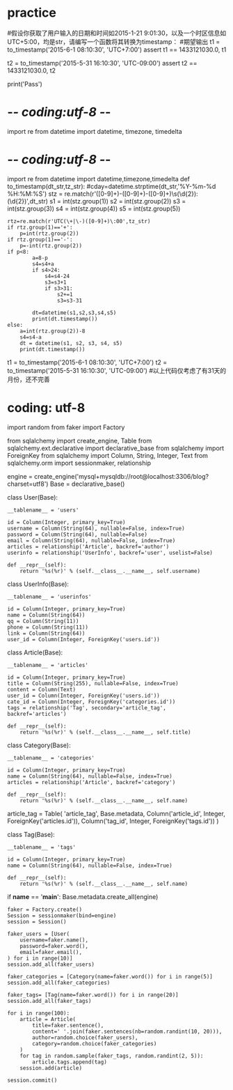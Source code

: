 # practice
#假设你获取了用户输入的日期和时间如2015-1-21 9:01:30，以及一个时区信息如UTC+5:00，均是str，请编写一个函数将其转换为timestamp：
#期望输出
t1 = to_timestamp('2015-6-1 08:10:30', 'UTC+7:00')
assert t1 == 1433121030.0, t1

t2 = to_timestamp('2015-5-31 16:10:30', 'UTC-09:00')
assert t2 == 1433121030.0, t2

print('Pass')


# -*- coding:utf-8 -*-

import re
from datetime import datetime, timezone, timedelta

# -*- coding:utf-8 -*-
import re
from datetime import datetime,timezone,timedelta
def to_timestamp(dt_str,tz_str):
    #cday=datetime.strptime(dt_str,'%Y-%m-%d %H:%M:%S')
    stz = re.match(r'([0-9]+)\-([0-9]+)\-([0-9]+)\s(\d{2})\:(\d{2})',dt_str)
    s1 = int(stz.group(1))
    s2 = int(stz.group(2))
    s3 = int(stz.group(3))
    s4 = int(stz.group(4))
    s5 = int(stz.group(5))


    rtz=re.match(r'UTC(\+|\-)([0-9]+)\:00',tz_str)
    if rtz.group(1)=='+':
        p=int(rtz.group(2))
    if rtz.group(1)=='-':
        p=-int(rtz.group(2))
    if p<8:
            a=8-p
            s4=s4+a
            if s4>24:
                s4=s4-24
                s3=s3+1
                if s3>31:
                    s2+=1
                    s3=s3-31

            dt=datetime(s1,s2,s3,s4,s5)
            print(dt.timestamp())
    else:
        a=int(rtz.group(2))-8
        s4=s4-a
        dt = datetime(s1, s2, s3, s4, s5)
        print(dt.timestamp())
t1 = to_timestamp('2015-6-1 08:10:30', 'UTC+7:00')
t2 = to_timestamp('2015-5-31 16:10:30', 'UTC-09:00')
#以上代码仅考虑了有31天的月份，还不完善
# coding: utf-8

import random
from faker import Factory

from sqlalchemy import create_engine, Table
from sqlalchemy.ext.declarative import declarative_base
from sqlalchemy import ForeignKey
from sqlalchemy import Column, String, Integer, Text
from sqlalchemy.orm import sessionmaker, relationship


engine = create_engine('mysql+mysqldb://root@localhost:3306/blog?charset=utf8')
Base = declarative_base()


class User(Base):

    __tablename__ = 'users'

    id = Column(Integer, primary_key=True)
    username = Column(String(64), nullable=False, index=True)
    password = Column(String(64), nullable=False)
    email = Column(String(64), nullable=False, index=True)
    articles = relationship('Article', backref='author')
    userinfo = relationship('UserInfo', backref='user', uselist=False)

    def __repr__(self):
        return '%s(%r)' % (self.__class__.__name__, self.username)


class UserInfo(Base):

    __tablename__ = 'userinfos'

    id = Column(Integer, primary_key=True)
    name = Column(String(64))
    qq = Column(String(11))
    phone = Column(String(11))
    link = Column(String(64))
    user_id = Column(Integer, ForeignKey('users.id'))


class Article(Base):

    __tablename__ = 'articles'

    id = Column(Integer, primary_key=True)
    title = Column(String(255), nullable=False, index=True)
    content = Column(Text)
    user_id = Column(Integer, ForeignKey('users.id'))
    cate_id = Column(Integer, ForeignKey('categories.id'))
    tags = relationship('Tag', secondary='article_tag', backref='articles')

    def __repr__(self):
        return '%s(%r)' % (self.__class__.__name__, self.title)


class Category(Base):

    __tablename__ = 'categories'

    id = Column(Integer, primary_key=True)
    name = Column(String(64), nullable=False, index=True)
    articles = relationship('Article', backref='category')

    def __repr__(self):
        return '%s(%r)' % (self.__class__.__name__, self.name)


article_tag = Table(
    'article_tag', Base.metadata,
    Column('article_id', Integer, ForeignKey('articles.id')),
    Column('tag_id', Integer, ForeignKey('tags.id'))
)


class Tag(Base):

    __tablename__ = 'tags'

    id = Column(Integer, primary_key=True)
    name = Column(String(64), nullable=False, index=True)

    def __repr__(self):
        return '%s(%r)' % (self.__class__.__name__, self.name)


if __name__ == '__main__':
    Base.metadata.create_all(engine)

    faker = Factory.create()
    Session = sessionmaker(bind=engine)
    session = Session()

    faker_users = [User(
        username=faker.name(),
        password=faker.word(),
        email=faker.email(),
    ) for i in range(10)]
    session.add_all(faker_users)

    faker_categories = [Category(name=faker.word()) for i in range(5)]
    session.add_all(faker_categories)

    faker_tags= [Tag(name=faker.word()) for i in range(20)]
    session.add_all(faker_tags)

    for i in range(100):
        article = Article(
            title=faker.sentence(),
            content=' '.join(faker.sentences(nb=random.randint(10, 20))),
            author=random.choice(faker_users),
            category=random.choice(faker_categories)
        )
        for tag in random.sample(faker_tags, random.randint(2, 5)):
            article.tags.append(tag)
        session.add(article)

    session.commit()
